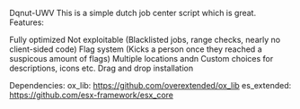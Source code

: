 Dqnut-UWV This is a simple dutch job center script which is great.
Features:

Fully optimized Not exploitable (Blacklisted jobs, range checks, nearly no client-sided code) 
Flag system (Kicks a person once they reached a suspicous amount of flags) 
Multiple locations andn Custom choices for descriptions, icons etc. Drag and drop installation

Dependencies: 
ox_lib: https://github.com/overextended/ox_lib 
es_extended: https://github.com/esx-framework/esx_core
